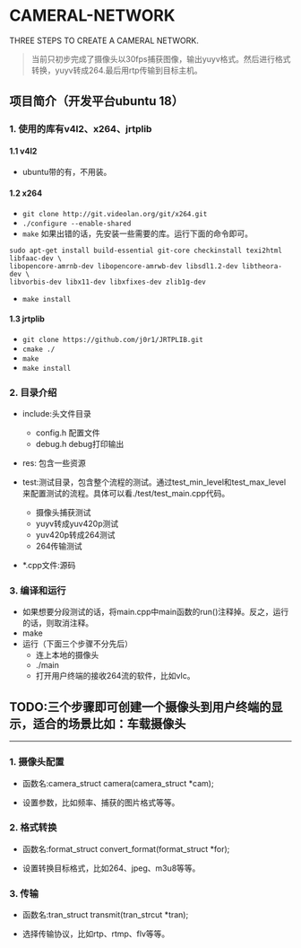 # CAMERAL-NETWORK
THREE STEPS TO CREATE A CAMERAL NETWORK.

> 当前只初步完成了摄像头以30fps捕获图像，输出yuyv格式。然后进行格式转换，yuyv转成264.最后用rtp传输到目标主机。

## 项目简介（开发平台ubuntu 18）

### 1. 使用的库有v4l2、x264、jrtplib

#### 1.1 v4l2

* ubuntu带的有，不用装。

#### 1.2 x264

* `git clone http://git.videolan.org/git/x264.git`
* `./configure --enable-shared`
* `make` 如果出错的话，先安装一些需要的库。运行下面的命令即可。
```
sudo apt-get install build-essential git-core checkinstall texi2html libfaac-dev \
libopencore-amrnb-dev libopencore-amrwb-dev libsdl1.2-dev libtheora-dev \
libvorbis-dev libx11-dev libxfixes-dev zlib1g-dev
```
* `make install`

#### 1.3 jrtplib

* `git clone https://github.com/j0r1/JRTPLIB.git`
* `cmake ./`
* `make` 
* `make install`

### 2. 目录介绍

* include:头文件目录
    * config.h 配置文件
    * debug.h debug打印输出

* res: 包含一些资源

* test:测试目录，包含整个流程的测试。通过test_min_level和test_max_level来配置测试的流程。具体可以看./test/test_main.cpp代码。
    * 摄像头捕获测试
    * yuyv转成yuv420p测试
    * yuv420p转成264测试
    * 264传输测试

* *.cpp文件:源码

### 3. 编译和运行

* 如果想要分段测试的话，将main.cpp中main函数的run()注释掉。反之，运行的话，则取消注释。
* make
* 运行（下面三个步骤不分先后）
    * 连上本地的摄像头
    * ./main
    * 打开用户终端的接收264流的软件，比如vlc。

## TODO:三个步骤即可创建一个摄像头到用户终端的显示，适合的场景比如：车载摄像头

---

### 1. 摄像头配置

* 函数名:camera_struct camera(camera_struct *cam);

* 设置参数，比如频率、捕获的图片格式等等。

### 2. 格式转换

* 函数名:format_struct convert_format(format_struct *for);

* 设置转换目标格式，比如264、jpeg、m3u8等等。

### 3. 传输

* 函数名:tran_struct transmit(tran_strcut *tran);

* 选择传输协议，比如rtp、rtmp、flv等等。




